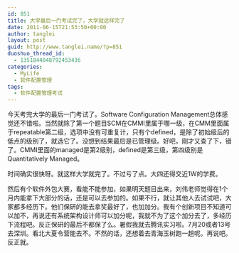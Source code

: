 ```yaml
---
id: 851
title: 大学最后一门考试完了，大学就这样完了
date: 2011-06-15T21:53:50+00:00
author: tanglei
layout: post
guid: http://www.tanglei.name/?p=851
duoshuo_thread_id:
  - 1351844048792453436
categories:
  - MyLife
  - 软件配置管理
tags:
  - 软件配置管理考试
---
```

今天考完大学的最后一门考试了。Software Configuration Management总体感觉还不错啦。当然就除了第一个题目SCM在CMMI里属于哪一级，在CMM里面属于repeatable第二级，选项中没有可重复计，只有个defined，是除了初始级后的低点的级别了，就选它了。没想到结果最后是已管理级。好吧，刚才又查了下，错了。CMMI里面的managed是第2级别，defined是第三级，第四级别是 Quantitatively Managed。

时间确实很快呀。就这样大学就完了。不过亏了点。大四还得交近1W的学费。

然后有个软件外包大赛，看能不能参加，如果明天题目出来，刘伟老师觉得在1个月内能拿下大部分的话，还是可以去参加的。如果不行，就让其他人去试试吧，大家都多经历下。他们保研的能去拿奖最好了，也加加分。我有个创新项目不知道可以加不，再说还有系统架构设计师可以加分呢，我就不为了这个加分去了，多经历下流程吧。反正保研的最后不都保了么。暑假我就去腾讯实习啦。7月20或者13号去深圳。看北大夏令营能去不。不然的话，还想着去青海玉树跑一趟呢。再说吧。反正就。
